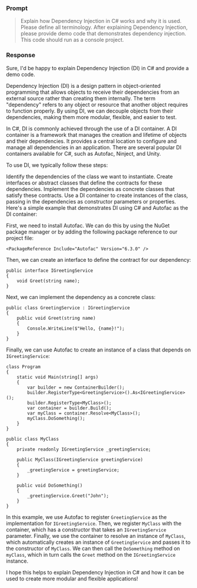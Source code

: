 ### Prompt
>Explain how Dependency Injection in C# works and why it is used. Please define all terminology. After explaining Dependency Injection, please provide demo code that demonstrates dependency injection. This code should run as a console project.

### Response
Sure, I'd be happy to explain Dependency Injection (DI) in C# and provide a demo code.

Dependency Injection (DI) is a design pattern in object-oriented programming that allows objects to receive their dependencies from an external source rather than creating them internally. The term "dependency" refers to any object or resource that another object requires to function properly. By using DI, we can decouple objects from their dependencies, making them more modular, flexible, and easier to test.

In C#, DI is commonly achieved through the use of a DI container. A DI container is a framework that manages the creation and lifetime of objects and their dependencies. It provides a central location to configure and manage all dependencies in an application. There are several popular DI containers available for C#, such as Autofac, Ninject, and Unity.

To use DI, we typically follow these steps:

Identify the dependencies of the class we want to instantiate.
Create interfaces or abstract classes that define the contracts for these dependencies.
Implement the dependencies as concrete classes that satisfy these contracts.
Use a DI container to create instances of the class, passing in the dependencies as constructor parameters or properties.
Here's a simple example that demonstrates DI using C# and Autofac as the DI container:

First, we need to install Autofac. We can do this by using the NuGet package manager or by adding the following package reference to our project file:


```
<PackageReference Include="Autofac" Version="6.3.0" />
```
Then, we can create an interface to define the contract for our dependency:

```
public interface IGreetingService
{
    void Greet(string name);
}
```
Next, we can implement the dependency as a concrete class:
```
public class GreetingService : IGreetingService
{
    public void Greet(string name)
    {
        Console.WriteLine($"Hello, {name}!");
    }
}
```
Finally, we can use Autofac to create an instance of a class that depends on `IGreetingService`:

```
class Program
{
    static void Main(string[] args)
    {
        var builder = new ContainerBuilder();
        builder.RegisterType<GreetingService>().As<IGreetingService>();
        builder.RegisterType<MyClass>();
        var container = builder.Build();
        var myClass = container.Resolve<MyClass>();
        myClass.DoSomething();
    }
}

public class MyClass
{
    private readonly IGreetingService _greetingService;

    public MyClass(IGreetingService greetingService)
    {
        _greetingService = greetingService;
    }

    public void DoSomething()
    {
        _greetingService.Greet("John");
    }
}
```
  
In this example, we use Autofac to register `GreetingService` as the implementation for `IGreetingService`. Then, we register `MyClass` with the container, which has a constructor that takes an `IGreetingService` parameter. Finally, we use the container to resolve an instance of `MyClass`, which automatically creates an instance of `GreetingService` and passes it to the constructor of `MyClass`. We can then call the `DoSomething` method on `myClass`, which in turn calls the `Greet` method on the `IGreetingService` instance.

I hope this helps to explain Dependency Injection in C# and how it can be used to create more modular and flexible applications!
